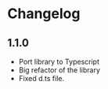 # Changelog

1.1.0
-------

- Port library to Typescript
- Big refactor of the library
- Fixed d.ts file.